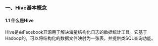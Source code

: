 ### 一、Hive基本概念

#### 1.1 什么是Hive

Hive是由Facebook开源用于解决海量结构化日志的数据统计工具。它基于Hadoop的，可以将结构化的数据文件映射为一张表，并提供类SQL查询功能。

